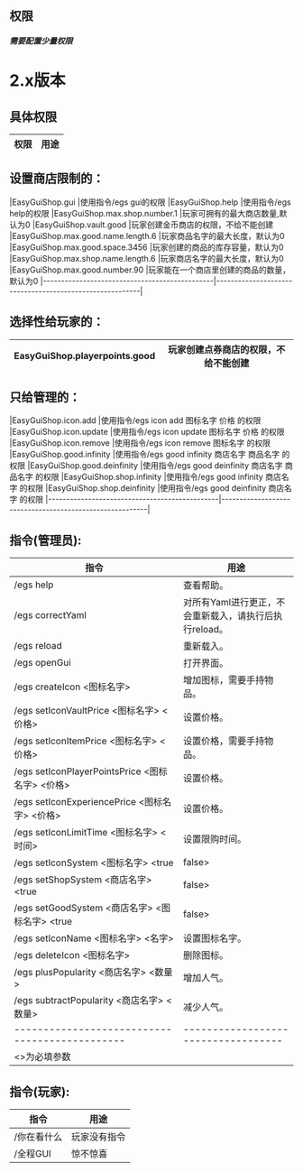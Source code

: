 ## 权限

##### 需要配置少量权限

# 2.x版本

## 具体权限

| 权限                                           |用途                                           |
|-----------------------------------------------|---------------------------------------------------------|
## 设置商店限制的：

|EasyGuiShop.gui	                            |使用指令/egs gui的权限
|EasyGuiShop.help   	                        |使用指令/egs help的权限
|EasyGuiShop.max.shop.number.1	                |玩家可拥有的最大商店数量,默认为0
|EasyGuiShop.vault.good	                        |玩家创建金币商店的权限，不给不能创建
|EasyGuiShop.max.good.name.length.6	            |玩家商品名字的最大长度，默认为0
|EasyGuiShop.max.good.space.3456   	            |玩家创建的商品的库存容量，默认为0
|EasyGuiShop.max.shop.name.length.6  	        |玩家商店名字的最大长度，默认为0
|EasyGuiShop.max.good.number.90   	            |玩家能在一个商店里创建的商品的数量，默认为0
|-----------------------------------------------|---------------------------------------------------------|
## 选择性给玩家的：

|EasyGuiShop.playerpoints.good	                |玩家创建点券商店的权限，不给不能创建
|-----------------------------------------------|---------------------------------------------------------|
## 只给管理的：

|EasyGuiShop.icon.add	                        |使用指令/egs icon add 图标名字 价格 的权限
|EasyGuiShop.icon.update   	                    |使用指令/egs icon update 图标名字 价格 的权限
|EasyGuiShop.icon.remove  	                    |使用指令/egs icon remove 图标名字 的权限
|EasyGuiShop.good.infinity	                    |使用指令/egs good infinity 商店名字 商品名字 的权限
|EasyGuiShop.good.deinfinity     	            |使用指令/egs good deinfinity 商店名字 商品名字 的权限
|EasyGuiShop.shop.infinity	                    |使用指令/egs good infinity 商店名字 的权限
|EasyGuiShop.shop.deinfinity	                |使用指令/egs good deinfinity 商店名字 的权限
|-----------------------------------------------|---------------------------------------------------------|

## 指令(管理员):

| 指令                                                    | 用途                       |
|----------------------------------------------------|----------------------------------|
|/egs help                                           |查看帮助。
|/egs correctYaml                                    |对所有Yaml进行更正，不会重新载入，请执行后执行reload。
|/egs reload                                         |重新载入。
|/egs openGui                                        |打开界面。
|/egs createIcon <图标名字>                           |增加图标，需要手持物品。
|/egs setIconVaultPrice <图标名字> <价格>             |设置价格。
|/egs setIconItemPrice <图标名字> <价格>              |设置价格，需要手持物品。
|/egs setIconPlayerPointsPrice <图标名字> <价格>      |设置价格。
|/egs setIconExperiencePrice <图标名字> <价格>        |设置价格。
|/egs setIconLimitTime <图标名字> <时间>              |设置限购时间。
|/egs setIconSystem <图标名字> <true|false>           |设置系统补货。
|/egs setShopSystem <商店名字> <true|false>           |设置店铺系统补货。
|/egs setGoodSystem <商店名字> <图标名字> <true|false> |设置商品系统补货。
|/egs setIconName <图标名字> <名字>                   |设置图标名字。
|/egs deleteIcon <图标名字>                          |删除图标。
|/egs plusPopularity <商店名字> <数量>                |增加人气。
|/egs subtractPopularity <商店名字> <数量>            |减少人气。
|----------------------------------------------|-----------------------------------|
|<>为必填参数|

## 指令(玩家):

| 指令                | 用途            |
|---------------------|---------------|
| /你在看什么          | 玩家没有指令     |
| /全程GUI            | 惊不惊喜     |